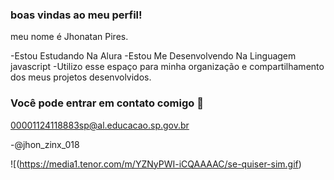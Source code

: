 ### boas vindas ao meu perfil!

meu nome é Jhonatan Pires.

-Estou Estudando Na Alura
-Estou Me Desenvolvendo Na Linguagem javascript
-Utilizo esse espaço para minha organização e compartilhamento dos meus projetos desenvolvidos.

### Você pode entrar em contato comigo 📧

00001124118883sp@al.educacao.sp.gov.br

-@jhon_zinx_018

![(https://media1.tenor.com/m/YZNyPWI-iCQAAAAC/se-quiser-sim.gif)
